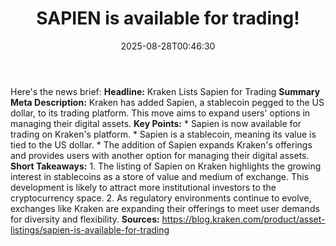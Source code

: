 ﻿---
title: "SAPIEN is available for trading!"
date: "2025-08-28T00:46:30"
category: "Markets"
summary: ""
slug: "sapien is available for trading"
source_urls:
  - "https://blog.kraken.com/product/asset-listings/sapien-is-available-for-trading"
seo:
  title: "SAPIEN is available for trading! | Hash n Hedge"
  description: ""
  keywords: ["news", "markets", "brief"]
---
Here's the news brief:  **Headline:** Kraken Lists Sapien for Trading  **Summary Meta Description:** Kraken has added Sapien, a stablecoin pegged to the US dollar, to its trading platform. This move aims to expand users' options in managing their digital assets.  **Key Points:**  * Sapien is now available for trading on Kraken's platform. * Sapien is a stablecoin, meaning its value is tied to the US dollar. * The addition of Sapien expands Kraken's offerings and provides users with another option for managing their digital assets.  **Short Takeaways:**  1. The listing of Sapien on Kraken highlights the growing interest in stablecoins as a store of value and medium of exchange. This development is likely to attract more institutional investors to the cryptocurrency space. 2. As regulatory environments continue to evolve, exchanges like Kraken are expanding their offerings to meet user demands for diversity and flexibility.  **Sources:** https://blog.kraken.com/product/asset-listings/sapien-is-available-for-trading 
